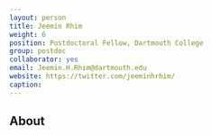 ```yaml
---
layout: person
title: Jeemin Rhim
weight: 6
position: Postdoctoral Fellow, Dartmouth College
group: postdoc
collaborator: yes
email: Jeemin.H.Rhim@dartmouth.edu
website: https://twitter.com/jeeminhrhim/
caption:
---
```


## About
